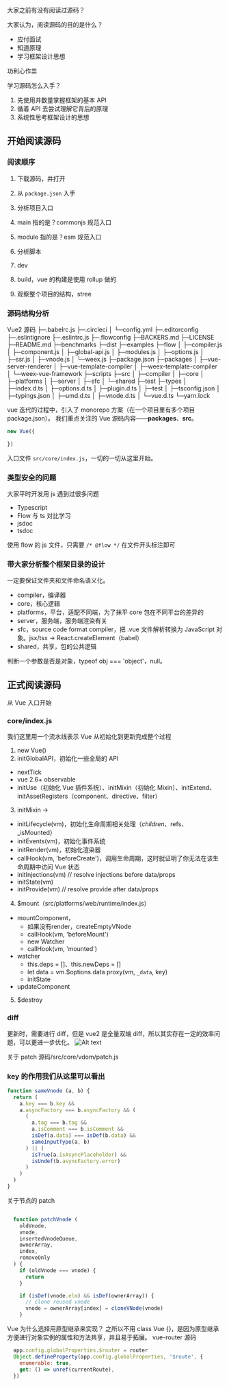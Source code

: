 大家之前有没有阅读过源码？

大家认为，阅读源码的目的是什么？

- 应付面试
- 知道原理
- 学习框架设计思想

功利心作祟

学习源码怎么入手？
1. 先使用并数量掌握框架的基本 API
2. 循着 API 去尝试理解它背后的原理
3. 系统性思考框架设计的思想

## 开始阅读源码
### 阅读顺序
1. 下载源码，并打开
2. 从 `package.json` 入手
3. 分析项目入口
  1. main 指的是？commonjs 规范入口
  2. module 指的是？esm 规范入口
4. 分析脚本
  1. dev
  2. build，vue 的构建是使用 rollup 做的

5. 观察整个项目的结构，stree
### 源码结构分析
Vue2 源码
  ├─.babelrc.js
  ├─.circleci
  │    └─config.yml
  ├─.editorconfig
  ├─.eslintignore
  ├─.eslintrc.js
  ├─.flowconfig
  ├─BACKERS.md
  ├─LICENSE
  ├─README.md
  ├─benchmarks
  ├─dist
  ├─examples
  ├─flow
  │    ├─compiler.js
  │    ├─component.js
  │    ├─global-api.js
  │    ├─modules.js
  │    ├─options.js
  │    ├─ssr.js
  │    ├─vnode.js
  │    └─weex.js
  ├─package.json
  ├─packages
  │    ├─vue-server-renderer
  │    ├─vue-template-compiler
  │    ├─weex-template-compiler
  │    └─weex-vue-framework
  ├─scripts
  ├─src
  │    ├─compiler
  │    ├─core
  │    ├─platforms
  │    ├─server
  │    ├─sfc
  │    └─shared
  ├─test
  ├─types
  │    ├─index.d.ts
  │    ├─options.d.ts
  │    ├─plugin.d.ts
  │    ├─test
  │    ├─tsconfig.json
  │    ├─typings.json
  │    ├─umd.d.ts
  │    ├─vnode.d.ts
  │    └─vue.d.ts
  └─yarn.lock

vue 迭代的过程中，引入了 monorepo 方案（在一个项目里有多个项目 package.json）。
我们重点关注的 Vue 源码内容——**packages**、**src**。

```js
new Vue({
  
})
```

入口文件 `src/core/index.js`，一切的一切从这里开始。

### 类型安全的问题

大家平时开发用 js 遇到过很多问题

- Typescript
- Flow 与 ts 对比学习
- jsdoc
- tsdoc

使用 flow 的 js 文件，只需要 `/* @flow */` 在文件开头标注即可

### 带大家分析整个框架目录的设计
一定要保证文件夹和文件命名语义化。

- compiler，编译器
- core，核心逻辑
- platforms，平台，适配不同端，为了抹平 core 包在不同平台的差异的
- server，服务端，服务端渲染有关
- sfc，source code format compiler，把 .vue 文件解析转换为 JavaScript 对象。jsx/tsx -> React.createElement（babel）
- shared，共享，包的公共逻辑

判断一个参数是否是对象，typeof obj === 'object'，null。

## 正式阅读源码
从 Vue 入口开始

### core/index.js

我们这里用一个流水线表示 Vue 从初始化到更新完成整个过程
1. new Vue()
2. initGlobalAPI，初始化一些全局的 API
  - nextTick
  - vue 2.6+ observable
  - initUse（初始化 Vue 插件系统）、initMixin（初始化 Mixin）、initExtend、initAssetRegisters（component、directive、filter）
3. initMixin -> 
  - initLifecycle(vm)，初始化生命周期相关处理（$children、$refs、_isMounted）
  - initEvents(vm)，初始化事件系统
  - initRender(vm)，初始化渲染器
  - callHook(vm, 'beforeCreate')，调用生命周期，这时就证明了你无法在该生命周期中访问 Vue 状态
  - initInjections(vm) // resolve injections before data/props
  - initState(vm)
  - initProvide(vm) // resolve provide after data/props
4. $mount（src/platforms/web/runtime/index.js）
  - mountComponent，
    - 如果没有render，createEmptyVNode
    - callHook(vm, 'beforeMount')
    - new Watcher
    - callHook(vm, 'mounted')
  - watcher
    - this.deps = []、this.newDeps = []
    - let data = vm.$options.data
      proxy(vm, `_data`, key)
    - initState
  - updateComponent
5. $destroy

### diff
更新时，需要进行 diff，但是 vue2 是全量双端 diff，所以其实存在一定的效率问题，可以更进一步优化。
![Alt text](blob:https://y03l2iufsbl.feishu.cn/4682f67d-2c50-4a5c-b19f-337145874c24)

关于 patch 源码/src/core/vdom/patch.js

### key 的作用我们从这里可以看出
```js
function sameVnode (a, b) {
  return (
    a.key === b.key &&
    a.asyncFactory === b.asyncFactory && (
      (
        a.tag === b.tag &&
        a.isComment === b.isComment &&
        isDef(a.data) === isDef(b.data) &&
        sameInputType(a, b)
      ) || (
        isTrue(a.isAsyncPlaceholder) &&
        isUndef(b.asyncFactory.error)
      )
    )
  )
}
```

关于节点的 patch

```js

  function patchVnode (
    oldVnode,
    vnode,
    insertedVnodeQueue,
    ownerArray,
    index,
    removeOnly
  ) {
    if (oldVnode === vnode) {
      return
    }

    if (isDef(vnode.elm) && isDef(ownerArray)) {
      // clone reused vnode
      vnode = ownerArray[index] = cloneVNode(vnode)
    }
```



Vue 为什么选择用原型继承来实现？
之所以不用 class Vue {}，是因为原型继承方便进行对象实例的属性和方法共享，并且易于拓展。
vue-router 源码
```js
  app.config.globalProperties.$router = router
  Object.defineProperty(app.config.globalProperties, '$route', {
    enumerable: true,
    get: () => unref(currentRoute),
  })
```

